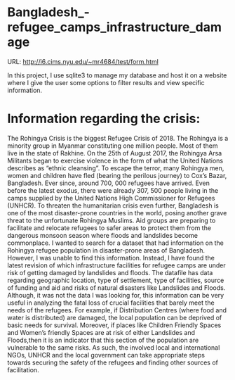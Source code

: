 # Bangladesh_-refugee_camps_infrastructure_damage
URL: http://i6.cims.nyu.edu/~mr4684/test/form.html

In this project, I use sqlite3 to manage my database and host it on a website where I give the user some options to filter results and view specific information.

# Information regarding the crisis: 
  The Rohingya Crisis is the biggest Refugee Crisis of 2018. The Rohingya is a minority group in Myanmar constituting one million people. Most of them live in the state of Rakhine. On the 25th of August 2017, the Rohingya Arsa Militants began to exercise violence in the form of what the United Nations describes as “ethnic cleansing”. To escape the terror, many Rohingya men, women and children have fled (bearing the perilous journey) to Cox’s Bazar, Bangladesh. Ever since, around 700, 000 refugees have arrived. Even before the latest exodus, there were already 307, 500 people living in the camps supplied by the United Nations High Commissioner for Refugees (UNHCR).
  To threaten the humanitarian crisis even further, Bangladesh is one of the most disaster-prone countries in the world, posing another grave threat to the unfortunate Rohingya Muslims. Aid groups are preparing to facilitate and relocate refugees to safer areas to protect them from the dangerous monsoon season where floods and landslides become commonplace. 
I wanted to search for a dataset that had information on the Rohingya refugee population in disaster-prone areas of Bangladesh. However, I was unable to find this information. Instead, I have found the latest revision of which infrastructure facilities for refugee camps are under risk of getting damaged by landslides and floods. The datafile has data regarding geographic location, type of settlement, type of facilities, source of funding and aid and risks of natural disasters like Landslides and Floods. Although, it was not the data I was looking for, this information can be very useful in analyzing the fatal loss of crucial facilities that barely meet the needs of the refugees. For example, if Distribution Centres (where food and water is distributed) are damaged, the local population can be deprived of basic needs for survival. Moreover, if places like Children Friendly Spaces and Women’s friendly Spaces are at risk of either Landslides and Floods,then it is an indicator that this section of the population are vulnerable to the same risks. As such, the involved local and international NGOs, UNHCR and the local government can take appropriate steps towards securing the safety of the refugees and finding other sources of facilitation. 



